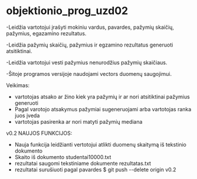 # objektionio_prog_uzd02

-Leidžia vartotojui įrašyti mokiniu vardus, pavardes, pažymių skaičių, pažymius, egazamino rezultatus.

-Leidžia pažymių skaičių, pažymius ir egzamino rezultatus generuoti atsitiktinai.

-Leidžia vartotojui vesti pažymius nenurodžius pažymių skaičiaus.

-Šitoje programos versijoje naudojami vectors duomenų saugojimui.

Veikimas:
- vartotojas atsako ar žino kiek yra pažymių ir ar nori atsitiktinai pažymius generuoti
- Pagal varotojo atsakymus pažymiai sugeneruojami arba vartotojas ranka juos įveda
- vartotojas pasirenka ar nori matyti pažymių mediana

v0.2 NAUJOS FUNKCIJOS:
- Nauja funkcija leidžianti vertotojui atlikti duomenų skaitymą iš tekstinio dokumento
- Skaito iš dokumento studentai10000.txt
- rezultatai saugomi tekstiniame dokumente rezultatas.txt
- rezultatai surušiuoti pagal pavardes
$ git push --delete origin v0.2
